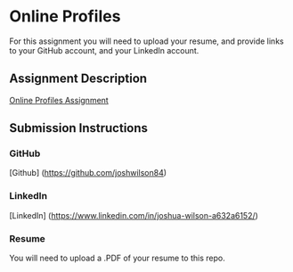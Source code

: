 # Online Profiles
For this assignment you will need to upload your resume, and provide links to your GitHub account, and your LinkedIn account.

## Assignment Description
[Online Profiles Assignment](https://education.launchcode.org/liftoff/assignments/online-profiles/)

## Submission Instructions

### GitHub
[Github] (https://github.com/joshwilson84)

### LinkedIn
[LinkedIn] (https://www.linkedin.com/in/joshua-wilson-a632a6152/)

### Resume
You will need to upload a .PDF of your resume to this repo.